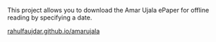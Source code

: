 This project allows you to download the Amar Ujala ePaper for offline reading by specifying a date.

[rahulfaujdar.github.io/amarujala](https://rahulfaujdar.github.io/amarujala)
